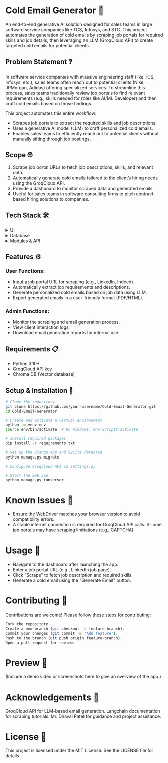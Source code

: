 # Cold Email Generator 🚀

An end-to-end generative AI solution designed for sales teams in large software service companies like TCS, Infosys, and STC. This project automates the generation of cold emails by scraping job portals for required skills and job details, then leveraging an LLM (GroqCloud API) to create targeted cold emails for potential clients.

## Problem Statement ❓

In software service companies with massive engineering staff (like TCS, Infosys, etc.), sales teams often reach out to potential clients (Nike, JPMorgan, Adidas) offering specialized services. To streamline this process, sales teams traditionally review job portals to find relevant requirements (e.g., skills needed for roles like AI/ML Developer) and then craft cold emails based on those findings.

This project automates this entire workflow:
- Scrapes job portals to extract the required skills and job descriptions.
- Uses a generative AI model (LLM) to craft personalized cold emails.
- Enables sales teams to efficiently reach out to potential clients without manually sifting through job postings.

## Scope 🌐
1. Scrape job portal URLs to fetch job descriptions, skills, and relevant data.
2. Automatically generate cold emails tailored to the client’s hiring needs using the GroqCloud API.
3. Provide a dashboard to monitor scraped data and generated emails.
4. Useful for sales teams in software consulting firms to pitch contract-based hiring solutions to companies.

## Tech Stack 🛠️

<details> <summary>UI</summary>
<ul>
<li><a href="https://streamlit.io/">Streamlit</a></li>
<li><a href="https://www.python.org/">Python</a></li>
</ul>
</details>

<details> <summary>Database</summary>
<ul>
<li><a href="https://www.trychroma.com/">Chroma DB</a></li>
</ul>
</details>

<details> <summary>Modules & API</summary>
<ul>
<li><a href="https://pandas.pydata.org/">pandas</a> (Data Manipulation)</li>
<li><a href="https://console.groq.com/">GroqCloud API</a> (LLM for Email Generation)</li>
</ul>
</details>

## Features ⚙️

### User Functions:
- Input a job portal URL for scraping (e.g., LinkedIn, Indeed).
- Automatically extract job requirements and descriptions.
- Generate personalized cold emails based on job data using LLM.
- Export generated emails in a user-friendly format (PDF/HTML).

### Admin Functions:
- Monitor the scraping and email generation process.
- View client interaction logs.
- Download email generation reports for internal use.

## Requirements 📋

- Python 3.10+
- GroqCloud API key
- Chroma DB (Vector database)

## Setup & Installation 🚀

```bash
# Clone the repository
git clone https://github.com/your-username/Cold-Email-Generator.git
cd Cold-Email-Generator

# Create and activate a virtual environment
python -m venv env
source env/bin/activate  # On Windows: env\Scripts\activate

# Install required packages
pip install -r requirements.txt

# Set up the Django app and SQLite database
python manage.py migrate

# Configure GroqCloud API in settings.py

# Start the web app
python manage.py runserver
```
# Known Issues 🚧

- Ensure the WebDriver matches your browser version to avoid compatibility errors.
- A stable internet connection is required for GroqCloud API calls.
S- ome job portals may have scraping limitations (e.g., CAPTCHA).
# Usage 🎯
- Navigate to the dashboard after launching the app.
- Enter a job portal URL (e.g., LinkedIn job page).
- Click "Scrape" to fetch job description and required skills.
- Generate a cold email using the "Generate Email" button.

# Contributing 🤝
Contributions are welcome! Please follow these steps for contributing:
```bash
Fork the repository.
Create a new branch (git checkout -b feature-branch).
Commit your changes (git commit -m 'Add feature').
Push to the branch (git push origin feature-branch).
Open a pull request for review.
```
# Preview 👀
(Include a demo video or screenshots here to give an overview of the app.)

# Acknowledgements 🎉
GroqCloud API for LLM-based email generation.
Langchain documentation for scraping tutorials.
Mr. Dhaval Patel for guidance and project assistance.
# License 📄
This project is licensed under the MIT License. See the LICENSE file for details.
